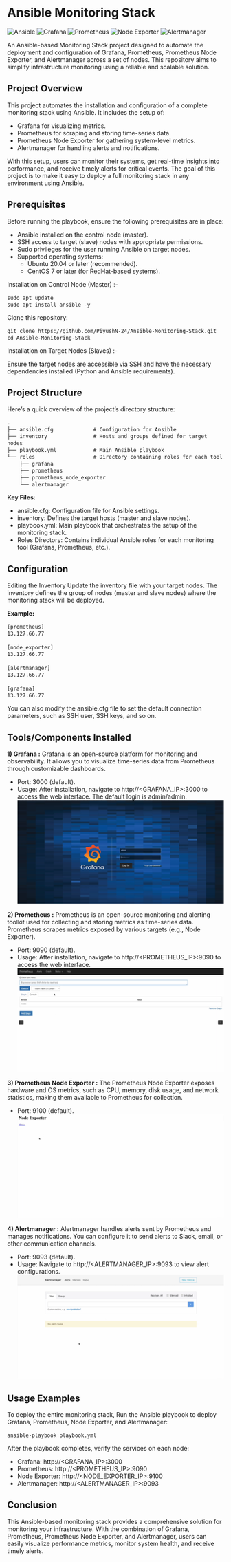 # Ansible Monitoring Stack
![Ansible](https://img.shields.io/badge/Ansible-steelblue?style=flat-square)
![Grafana](https://img.shields.io/badge/Grafana-gold?style=flat-square)
![Prometheus](https://img.shields.io/badge/Prometheus-teal?style=flat-square)
![Node Exporter](https://img.shields.io/badge/Node_Exporter-darkcyan?style=flat-square)
![Alertmanager](https://img.shields.io/badge/Alertmanager-plum?style=flat-square)

An Ansible-based Monitoring Stack project designed to automate the deployment and configuration of Grafana, Prometheus, Prometheus Node Exporter, and Alertmanager across a set of nodes. This repository aims to simplify infrastructure monitoring using a reliable and scalable solution.

## Project Overview

This project automates the installation and configuration of a complete monitoring stack using Ansible. It includes the setup of:

- Grafana for visualizing metrics.
- Prometheus for scraping and storing time-series data.
- Prometheus Node Exporter for gathering system-level metrics.
- Alertmanager for handling alerts and notifications.

With this setup, users can monitor their systems, get real-time insights into performance, and receive timely alerts for critical events. The goal of this project is to make it easy to deploy a full monitoring stack in any environment using Ansible.

## Prerequisites

Before running the playbook, ensure the following prerequisites are in place:

-   Ansible installed on the control node (master).
-   SSH access to target (slave) nodes with appropriate permissions.
-   Sudo privileges for the user running Ansible on target nodes.
-   Supported operating systems:
      - Ubuntu 20.04 or later (recommended).
      - CentOS 7 or later (for RedHat-based systems).

Installation on Control Node (Master) :-
```
sudo apt update
sudo apt install ansible -y
```
Clone this repository:
```
git clone https://github.com/PiyushN-24/Ansible-Monitoring-Stack.git
cd Ansible-Monitoring-Stack
```

Installation on Target Nodes (Slaves) :-

Ensure the target nodes are accessible via SSH and have the necessary dependencies installed (Python and Ansible requirements).

## Project Structure

Here’s a quick overview of the project’s directory structure:
```
.
├── ansible.cfg             # Configuration for Ansible
├── inventory               # Hosts and groups defined for target nodes
├── playbook.yml            # Main Ansible playbook
└── roles                   # Directory containing roles for each tool
    ├── grafana
    ├── prometheus
    ├── prometheus_node_exporter
    └── alertmanager
```
**Key Files:**
- ansible.cfg: Configuration file for Ansible settings.
- inventory: Defines the target hosts (master and slave nodes).
- playbook.yml: Main playbook that orchestrates the setup of the monitoring stack.
- Roles Directory: Contains individual Ansible roles for each monitoring tool (Grafana, Prometheus, etc.).

## Configuration

Editing the Inventory
Update the inventory file with your target nodes. The inventory defines the group of nodes (master and slave nodes) where the monitoring stack will be deployed.

**Example:**
```
[prometheus]
13.127.66.77

[node_exporter]
13.127.66.77

[alertmanager]
13.127.66.77

[grafana]
13.127.66.77
```
You can also modify the ansible.cfg file to set the default connection parameters, such as SSH user, SSH keys, and so on.

## Tools/Components Installed 

**1) Grafana :**
Grafana is an open-source platform for monitoring and observability. It allows you to visualize time-series data from Prometheus through customizable dashboards.
- Port: 3000 (default).
- Usage: After installation, navigate to http://<GRAFANA_IP>:3000 to access the web interface. The default login is admin/admin.
![Grafana Dashboard](./images/Grafana.png)

**2) Prometheus :**
Prometheus is an open-source monitoring and alerting toolkit used for collecting and storing metrics as time-series data. Prometheus scrapes metrics exposed by various targets (e.g., Node Exporter).
- Port: 9090 (default).
- Usage: After installation, navigate to http://<PROMETHEUS_IP>:9090 to access the web interface.
![Prometheus Dashboard](./images/Prometheus.png)

**3) Prometheus Node Exporter :**
The Prometheus Node Exporter exposes hardware and OS metrics, such as CPU, memory, disk usage, and network statistics, making them available to Prometheus for collection.
- Port: 9100 (default).
![Prometheus Node Exporter Dashboard](./images/Prometheus_Node_Exporter.png)

**4) Alertmanager :**
Alertmanager handles alerts sent by Prometheus and manages notifications. You can configure it to send alerts to Slack, email, or other communication channels.
- Port: 9093 (default).
- Usage: Navigate to http://<ALERTMANAGER_IP>:9093 to view alert configurations.
![Alertmanager Dashboard](./images/Alertmanager.png)

## Usage Examples 

To deploy the entire monitoring stack, Run the Ansible playbook to deploy Grafana, Prometheus, Node Exporter, and Alertmanager:
```
ansible-playbook playbook.yml
```
After the playbook completes, verify the services on each node:
-   Grafana: http://<GRAFANA_IP>:3000
-   Prometheus: http://<PROMETHEUS_IP>:9090
-   Node Exporter: http://<NODE_EXPORTER_IP>:9100
-   Alertmanager: http://<ALERTMANAGER_IP>:9093

## Conclusion

This Ansible-based monitoring stack provides a comprehensive solution for monitoring your infrastructure. With the combination of Grafana, Prometheus, Prometheus Node Exporter, and Alertmanager, users can easily visualize performance metrics, monitor system health, and receive timely alerts.
